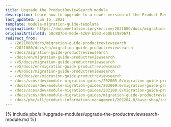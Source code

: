 ```yaml
---
title: Upgrade the ProductReviewSearch module
description: Learn how to upgrade to a newer version of the Product Review Search module within your Spryker based projects.
last_updated: Jun 16, 2021
template: module-migration-guide-template
originalLink: https://documentation.spryker.com/2021080/docs/migration-guide-productreviewsearch
originalArticleId: b8c887b4-96de-4269-b503-eb8b11980671
redirect_from:
  - /2021080/docs/migration-guide-productreviewsearch
  - /2021080/docs/en/migration-guide-productreviewsearch
  - /docs/migration-guide-productreviewsearch
  - /docs/en/migration-guide-productreviewsearch
  - /v5/docs/migration-guide-productreviewsearch
  - /v5/docs/en/migration-guide-productreviewsearch
  - /v6/docs/migration-guide-productreviewsearch
  - /v6/docs/en/migration-guide-productreviewsearch
  - /docs/scos/dev/module-migration-guides/202005.0/migration-guide-productreviewsearch.html
  - /docs/scos/dev/module-migration-guides/202009.0/migration-guide-productreviewsearch.html
  - /docs/scos/dev/module-migration-guides/202108.0/migration-guide-productreviewsearch.html
  - /docs/scos/dev/module-migration-guides/migration-guide-productreviewsearch.html
  - /docs/pbc/all/product-information-management/202204.0/base-shop/install-and-upgrade/upgrade-modules/upgrade-the-productreviewsearch-module.html
---
```


{% include pbc/all/upgrade-modules/upgrade-the-productreviewsearch-module.md %} <!-- To edit, see /_includes/pbc/all/upgrade-modules/upgrade-the-productreviewsearch-module.md -->
